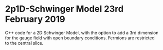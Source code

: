 # 2p1D-Schwinger Model			23rd February 2019

C++ code for a 2D Schwinger Model, with the option to add a 3rd dimension
for the gauge field with open boundary conditions. Fermions are restricted
to the central slice.

##